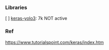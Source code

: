  ### Libraries
 
 [ ]  [keras-yolo3](https://github.com/qqwweee/keras-yolo3): 7k NOT active 
 
 ### Ref
 
 https://www.tutorialspoint.com/keras/index.htm
